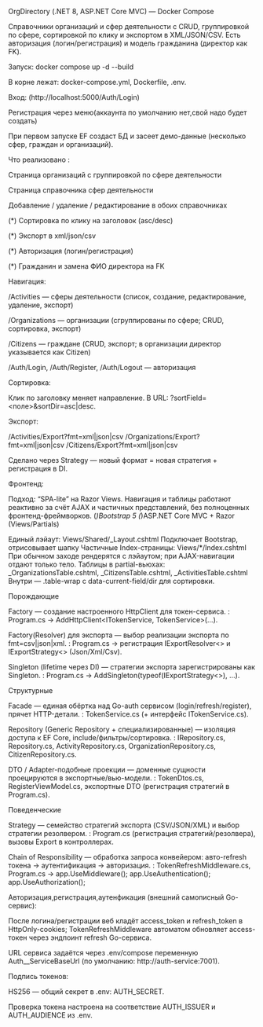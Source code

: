 OrgDirectory (.NET 8, ASP.NET Core MVC) — Docker Compose

Справочники организаций и сфер деятельности с CRUD, группировкой по сфере, сортировкой по клику и экспортом в XML/JSON/CSV. Есть авторизация (логин/регистрация) и модель гражданина (директор как FK).

Запуск:
    docker compose up -d --build


В корне лежат: docker-compose.yml, Dockerfile, .env.


Вход:
(http://localhost:5000/Auth/Login)

Регистрация через меню(аккаунта по умолчанию нет,свой надо будет создать)

При первом запуске EF создаст БД и засеет демо-данные (несколько сфер, граждан и организаций).

Что реализовано :

 Страница организаций с группировкой по сфере деятельности

 Страница справочника сфер деятельности

 Добавление / удаление / редактирование в обоих справочниках

 (*) Сортировка по клику на заголовок (asc/desc)

 (*) Экспорт в xml/json/csv

 (*) Авторизация (логин/регистрация)

 (*) Гражданин и замена ФИО директора на FK


Навигация:

/Activities — сферы деятельности (список, создание, редактирование, удаление, экспорт)

/Organizations — организации (сгруппированы по сфере; CRUD, сортировка, экспорт)

/Citizens — граждане (CRUD, экспорт; в организации директор указывается как Citizen)

/Auth/Login, /Auth/Register, /Auth/Logout — авторизация

Сортировка:

Клик по заголовку меняет направление. В URL: ?sortField=<поле>&sortDir=asc|desc.

Экспорт:

/Activities/Export?fmt=xml|json|csv
/Organizations/Export?fmt=xml|json|csv
/Citizens/Export?fmt=xml|json|csv

Сделано через Strategy — новый формат = новая стратегия + регистрация в DI.

Фронтенд:

Подход: “SPA-lite” на Razor Views. Навигация и таблицы работают реактивно за счёт AJAX и частичных представлений, без полноценных фронтенд-фреймворков.
(*)Bootstrap 5
(*)ASP.NET Core MVC + Razor (Views/Partials)

Единый лэйаут: Views/Shared/_Layout.cshtml
Подключает Bootstrap, отрисовывает шапку
Частичные Index-страницы: Views/*/Index.cshtml
При обычном заходе рендерятся с лэйаутом; при AJAX-навигации отдают только тело.
Таблицы в partial-вьюхах: _OrganizationsTable.cshtml, _CitizensTable.cshtml, _ActivitiesTable.cshtml
Внутри — .table-wrap с data-current-field/dir для сортировки.


Порождающие

Factory  — создание настроенного HttpClient для токен-сервиса.
: Program.cs → AddHttpClient<ITokenService, TokenService>(...).

Factory(Resolver) для экспорта — выбор реализации экспорта по fmt=csv|json|xml.
: Program.cs → регистрация IExportResolver<> и IExportStrategy<> (Json/Xml/Csv).

Singleton (lifetime через DI) — стратегии экспорта зарегистрированы как Singleton.
: Program.cs → AddSingleton(typeof(IExportStrategy<>), ...).

Структурные

Facade — единая обёртка над Go-auth сервисом (login/refresh/register), прячет HTTP-детали.
: TokenService.cs (+ интерфейс ITokenService.cs).

Repository (Generic Repository + специализированные) — изоляция доступа к EF Core, include/фильтры/сортировка.
: IRepository.cs, Repository.cs, ActivityRepository.cs, OrganizationRepository.cs, CitizenRepository.cs.

DTO / Adapter-подобные проекции — доменные сущности проецируются в экспортные/вью-модели.
: TokenDtos.cs, RegisterViewModel.cs, экспортные DTO (регистрация стратегий в Program.cs).

Поведенческие

Strategy — семейство стратегий экспорта (CSV/JSON/XML) и выбор стратегии резолвером.
: Program.cs (регистрация стратегий/резолвера), вызовы Export в контроллерах.

Chain of Responsibility  — обработка запроса конвейером: авто-refresh токена → аутентификация → авторизация.
: TokenRefreshMiddleware.cs, Program.cs → app.UseMiddleware<TokenRefreshMiddleware>(); app.UseAuthentication(); app.UseAuthorization();

Авторизация,регистрация,аутенфикация (внешний самописный Go-сервис):


После логина/регистрации веб кладёт access_token и refresh_token в HttpOnly-cookies; TokenRefreshMiddleware автоматом обновляет access-токен через эндпоинт refresh Go-сервиса.

URL сервиса задаётся через .env/compose переменную Auth__ServiceBaseUrl (по умолчанию: http://auth-service:7001).

Подпись токенов:

HS256 — общий секрет в .env: AUTH_SECRET.

Проверка токена настроена на соответствие AUTH_ISSUER и AUTH_AUDIENCE из .env.

